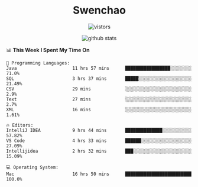 <h1 align="center">Swenchao</h3>

<p align="center">
  <img src="https://visitor-badge.glitch.me/badge?page_id=Swenchao" alt="vistors" />
</p>

<p align="center">
  <img src="https://github-readme-stats.vercel.app/api?username=Swenchao&count_private=true&show_icons=true&theme=vue-dark&hide_title=true" alt="github stats" />
</p>

<!--START_SECTION:waka-->
📊 **This Week I Spent My Time On** 

```text
💬 Programming Languages: 
Java                     11 hrs 57 mins      █████████████████░░░░░░░░   71.0% 
SQL                      3 hrs 37 mins       █████░░░░░░░░░░░░░░░░░░░░   21.49% 
CSV                      29 mins             ░░░░░░░░░░░░░░░░░░░░░░░░░   2.9% 
Text                     27 mins             ░░░░░░░░░░░░░░░░░░░░░░░░░   2.7% 
XML                      16 mins             ░░░░░░░░░░░░░░░░░░░░░░░░░   1.61%

🔥 Editors: 
IntelliJ IDEA            9 hrs 44 mins       ██████████████░░░░░░░░░░░   57.82% 
VS Code                  4 hrs 33 mins       ██████░░░░░░░░░░░░░░░░░░░   27.09% 
Intellijidea             2 hrs 32 mins       ███░░░░░░░░░░░░░░░░░░░░░░   15.09%

💻 Operating System: 
Mac                      16 hrs 50 mins      █████████████████████████   100.0%

```


<!--END_SECTION:waka-->

